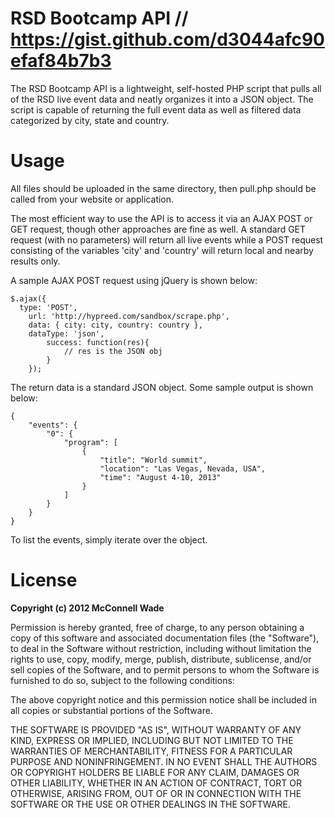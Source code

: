 # RSD Bootcamp API // https://gist.github.com/d3044afc90efaf84b7b3

The RSD Bootcamp API is a lightweight, self-hosted PHP script that pulls all of the RSD live event data and neatly organizes it into a JSON object. The script is capable of returning the full event data as well as filtered data categorized by city, state and country. 

# Usage

All files should be uploaded in the same directory, then pull.php should be called from your website or application.

The most efficient way to use the API is to access it via an AJAX POST or GET request, though other approaches are fine as well. A standard GET request (with no parameters) will return all live events while a POST request consisting of the variables 'city' and 'country' will return local and nearby results only.

A sample AJAX POST request using jQuery is shown below:

~~~
$.ajax({
  type: 'POST',
	url: 'http://hypreed.com/sandbox/scrape.php',
	data: { city: city, country: country },
	dataType: 'json',
		success: function(res){
			// res is the JSON obj
		}
	});
~~~

The return data is a standard JSON object. Some sample output is shown below:

~~~
{
    "events": {
        "0": {
            "program": [
                {
                    "title": "World summit",
                    "location": "Las Vegas, Nevada, USA",
                    "time": "August 4-10, 2013"
                }
            ]
        }
	}
}
~~~

To list the events, simply iterate over the object.

# License

**Copyright (c) 2012 McConnell Wade**

Permission is hereby granted, free of charge, to any person obtaining a copy of this software and associated documentation files (the "Software"), to deal in the Software without restriction, including without limitation the rights to use, copy, modify, merge, publish, distribute, sublicense, and/or sell copies of the Software, and to permit persons to whom the Software is furnished to do so, subject to the following conditions:

The above copyright notice and this permission notice shall be included in all copies or substantial portions of the Software.

THE SOFTWARE IS PROVIDED "AS IS", WITHOUT WARRANTY OF ANY KIND, EXPRESS OR IMPLIED, INCLUDING BUT NOT LIMITED TO THE WARRANTIES OF MERCHANTABILITY, FITNESS FOR A PARTICULAR PURPOSE AND NONINFRINGEMENT. IN NO EVENT SHALL THE AUTHORS OR COPYRIGHT HOLDERS BE LIABLE FOR ANY CLAIM, DAMAGES OR OTHER LIABILITY, WHETHER IN AN ACTION OF CONTRACT, TORT OR OTHERWISE, ARISING FROM, OUT OF OR IN CONNECTION WITH THE SOFTWARE OR THE USE OR OTHER DEALINGS IN THE SOFTWARE.
